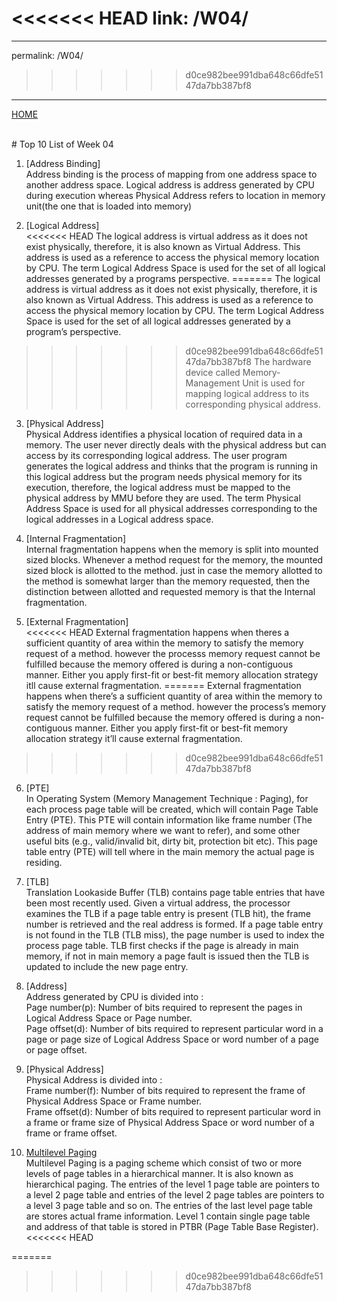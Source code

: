 <<<<<<< HEAD
link: /W04/
=======
---
permalink: /W04/
>>>>>>> d0ce982bee991dba648c66dfe5147da7bb387bf8
---
[HOME](../)

<br>
# Top 10 List of Week 04

1. [Address Binding]<br>
Address binding is the process of mapping from one address space to another address space. Logical address is address generated by CPU during execution whereas Physical Address refers to location in memory unit(the one that is loaded into memory)

2. [Logical Address]<br>
<<<<<<< HEAD
The logical address is virtual address as it does not exist physically, therefore, it is also known as Virtual Address. This address is used as a reference to access the physical memory location by CPU. The term Logical Address Space is used for the set of all logical addresses generated by a programs perspective.
=======
The logical address is virtual address as it does not exist physically, therefore, it is also known as Virtual Address. This address is used as a reference to access the physical memory location by CPU. The term Logical Address Space is used for the set of all logical addresses generated by a program’s perspective.
>>>>>>> d0ce982bee991dba648c66dfe5147da7bb387bf8
The hardware device called Memory-Management Unit is used for mapping logical address to its corresponding physical address. 

3. [Physical Address]<br>
Physical Address identifies a physical location of required data in a memory. The user never directly deals with the physical address but can access by its corresponding logical address. The user program generates the logical address and thinks that the program is running in this logical address but the program needs physical memory for its execution, therefore, the logical address must be mapped to the physical address by MMU before they are used. The term Physical Address Space is used for all physical addresses corresponding to the logical addresses in a Logical address space.

4. [Internal Fragmentation]<br>
Internal fragmentation happens when the memory is split into mounted sized blocks. Whenever a method request for the memory, the mounted sized block is allotted to the method. just in case the memory allotted to the method is somewhat larger than the memory requested, then the distinction between allotted and requested memory is that the Internal fragmentation. 

5. [External Fragmentation]<br>
<<<<<<< HEAD
External fragmentation happens when theres a sufficient quantity of area within the memory to satisfy the memory request of a method. however the processs memory request cannot be fulfilled because the memory offered is during a non-contiguous manner. Either you apply first-fit or best-fit memory allocation strategy itll cause external fragmentation. 
=======
External fragmentation happens when there’s a sufficient quantity of area within the memory to satisfy the memory request of a method. however the process’s memory request cannot be fulfilled because the memory offered is during a non-contiguous manner. Either you apply first-fit or best-fit memory allocation strategy it’ll cause external fragmentation. 
>>>>>>> d0ce982bee991dba648c66dfe5147da7bb387bf8

6. [PTE]<br>
In Operating System (Memory Management Technique : Paging), for each process page table will be created, which will contain Page Table Entry (PTE). This PTE will contain information like frame number (The address of main memory where we want to refer), and some other useful bits (e.g., valid/invalid bit, dirty bit, protection bit etc). This page table entry (PTE) will tell where in the main memory the actual page is residing.

7. [TLB]<br>
Translation Lookaside Buffer (TLB) contains page table entries that have been most recently used. Given a virtual address, the processor examines the TLB if a page table entry is present (TLB hit), the frame number is retrieved and the real address is formed. If a page table entry is not found in the TLB (TLB miss), the page number is used to index the process page table. TLB first checks if the page is already in main memory, if not in main memory a page fault is issued then the TLB is updated to include the new page entry.

8. [Address]<br>
Address generated by CPU is divided into :<br>
Page number(p): Number of bits required to represent the pages in Logical Address Space or Page number. <br>
Page offset(d): Number of bits required to represent particular word in a page or page size of Logical Address Space or word number of a page or page offset.

9. [Physical Address]<br>
Physical Address is divided into :<br>
Frame number(f): Number of bits required to represent the frame of Physical Address Space or Frame number. <br>
Frame offset(d): Number of bits required to represent particular word in a frame or frame size of Physical Address Space or word number of a frame or frame offset.

10. [Multilevel Paging](https://www.geeksforgeeks.org/multilevel-paging-in-operating-system/)<br>
Multilevel Paging is a paging scheme which consist of two or more levels of page tables in a hierarchical manner. It is also known as hierarchical paging. The entries of the level 1 page table are pointers to a level 2 page table and entries of the level 2 page tables are pointers to a level 3 page table and so on. The entries of the last level page table are stores actual frame information. Level 1 contain single page table and address of that table is stored in PTBR (Page Table Base Register).
<<<<<<< HEAD

=======
>>>>>>> d0ce982bee991dba648c66dfe5147da7bb387bf8

